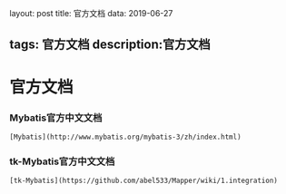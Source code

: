 layout: post
title: 官方文档
data: 2019-06-27

tags: 官方文档
description:官方文档
---
# **官方文档**
### **Mybatis官方中文文档**

``` 
[Mybatis](http://www.mybatis.org/mybatis-3/zh/index.html)

```

### **tk-Mybatis官方中文文档**

``` 
[tk-Mybatis](https://github.com/abel533/Mapper/wiki/1.integration)
```